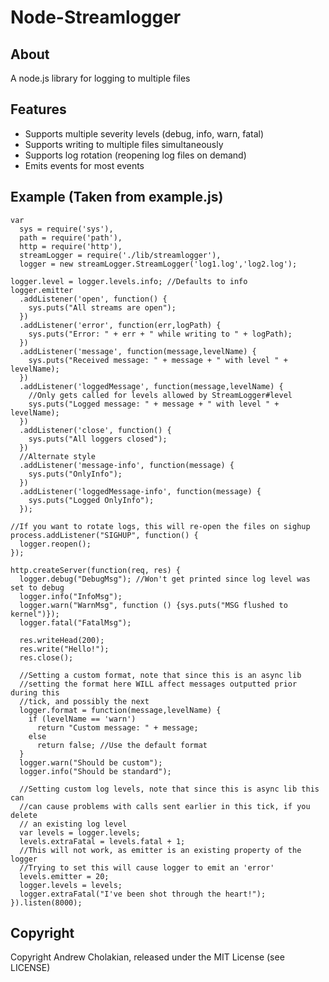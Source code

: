 # Node-Streamlogger

## About

A node.js library for logging to multiple files

## Features

 * Supports multiple severity levels (debug, info, warn, fatal)
 * Supports writing to multiple files simultaneously
 * Supports log rotation (reopening log files on demand)
 * Emits events for most events

## Example (Taken from example.js)
    var
      sys = require('sys'),
      path = require('path'),
      http = require('http'),
      streamLogger = require('./lib/streamlogger'),
      logger = new streamLogger.StreamLogger('log1.log','log2.log');
       
    logger.level = logger.levels.info; //Defaults to info  
    logger.emitter
      .addListener('open', function() {
        sys.puts("All streams are open");
      })
      .addListener('error', function(err,logPath) {
        sys.puts("Error: " + err + " while writing to " + logPath);
      })
      .addListener('message', function(message,levelName) {
        sys.puts("Received message: " + message + " with level " + levelName);
      })
      .addListener('loggedMessage', function(message,levelName) {
        //Only gets called for levels allowed by StreamLogger#level
        sys.puts("Logged message: " + message + " with level " + levelName);
      })
      .addListener('close', function() {
        sys.puts("All loggers closed");
      })
      //Alternate style
      .addListener('message-info', function(message) {
        sys.puts("OnlyInfo");
      })
      .addListener('loggedMessage-info', function(message) {
        sys.puts("Logged OnlyInfo");
      });
      
    //If you want to rotate logs, this will re-open the files on sighup
    process.addListener("SIGHUP", function() {
      logger.reopen();  
    });

    http.createServer(function(req, res) {
      logger.debug("DebugMsg"); //Won't get printed since log level was set to debug
      logger.info("InfoMsg");
      logger.warn("WarnMsg", function () {sys.puts("MSG flushed to kernel")});
      logger.fatal("FatalMsg");
       
      res.writeHead(200);
      res.write("Hello!");
      res.close();

      //Setting a custom format, note that since this is an async lib
      //setting the format here WILL affect messages outputted prior during this
      //tick, and possibly the next
      logger.format = function(message,levelName) {
        if (levelName == 'warn')
          return "Custom message: " + message;
        else
          return false; //Use the default format
      }
      logger.warn("Should be custom");
      logger.info("Should be standard");

      //Setting custom log levels, note that since this is async lib this can
      //can cause problems with calls sent earlier in this tick, if you delete
      // an existing log level
      var levels = logger.levels;
      levels.extraFatal = levels.fatal + 1;
      //This will not work, as emitter is an existing property of the logger
      //Trying to set this will cause logger to emit an 'error'
      levels.emitter = 20; 
      logger.levels = levels;
      logger.extraFatal("I've been shot through the heart!");
    }).listen(8000);

## Copyright
  Copyright Andrew Cholakian, released under the MIT License (see LICENSE)
